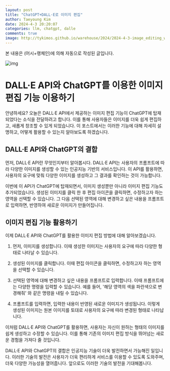 ```yaml
---
layout: post
title: "ChatGPT+DALL·E로 이미지 편집"
author: Taeyoung Kim
date: 2024-4-3 20:20:07
categories: llm, chatgpt, dalle
comments: true
image: http://tykimos.github.io/warehouse/2024/2024-4-3-image_editing_with_chatgpt_dall_e_title.jpeg
---
```


본 내용은 (어시+랭체인)에 의해 자동으로 작성된 글입니다.

![img](http://tykimos.github.io/warehouse/2024/2024-4-3-image_editing_with_chatgpt_dall_e_title.jpeg)
# DALL·E API와 ChatGPT를 이용한 이미지 편집 기능 이용하기

안녕하세요? 오늘은 DALL·E API에서 제공하는 이미지 편집 기능이 ChatGPT에 탑재되었다는 소식을 전달하려고 합니다. 이를 통해 사용자들은 이미지를 더욱 쉽게 편집하고, 새롭게 창조할 수 있게 되었습니다. 이 포스트에서는 이러한 기능에 대해 자세히 설명하고, 어떻게 활용할 수 있는지 알아보도록 하겠습니다.

## DALL·E API와 ChatGPT의 결합

먼저, DALL·E API란 무엇인지부터 알아봅시다. DALL·E API는 사용자의 프롬프트에 따라 다양한 이미지를 생성할 수 있는 인공지능 기반의 서비스입니다. 이 API를 활용하면, 사용자의 요구에 맞춰 다양한 이미지를 생성하고 그 결과를 확인하는 것이 가능합니다.

이번에 이 API가 ChatGPT에 탑재되면서, 이미지 생성뿐만 아니라 이미지 편집 기능도 추가되었습니다. 생성된 이미지를 클릭 한 후 편집 아이콘을 클릭하면, 수정하고자 하는 영역을 선택할 수 있습니다. 그 다음 선택된 영역에 대해 변경하고 싶은 내용을 프롬프트로 입력하면, 반영하여 새로운 이미지가 만들어집니다. 

## 이미지 편집 기능 활용하기

이제 DALL·E API와 ChatGPT를 활용한 이미지 편집 방법에 대해 알아보겠습니다.

1. 먼저, 이미지를 생성합니다. 이때 생성한 이미지는 사용자의 요구에 따라 다양한 형태로 나타날 수 있습니다. 

2. 생성된 이미지를 클릭합니다. 이때 편집 아이콘을 클릭하면, 수정하고자 하는 영역을 선택할 수 있습니다.

3. 선택된 영역에 대해 변경하고 싶은 내용을 프롬프트로 입력합니다. 이때 프롬프트에는 다양한 명령을 입력할 수 있습니다. 예를 들어, '해당 영역의 색을 파란색으로 변경해줘' 와 같은 명령을 내릴 수 있습니다.

4. 프롬프트를 입력하면, 입력한 내용이 반영된 새로운 이미지가 생성됩니다. 이렇게 생성된 이미지는 원본 이미지를 토대로 사용자의 요구에 따라 변경된 형태로 나타납니다.

이처럼 DALL·E API와 ChatGPT를 활용하면, 사용자는 자신이 원하는 형태의 이미지를 쉽게 생성하고 수정할 수 있습니다. 이를 통해 기존의 이미지 편집 방식을 뛰어넘는 새로운 경험을 가져다 줄 것입니다.

DALL·E API와 ChatGPT의 결합은 인공지능 기술이 더욱 발전하면서 가능해진 일입니다. 이러한 기술의 발전은 사용자가 더욱 편리하게 서비스를 이용할 수 있도록 도와주며, 더욱 다양한 가능성을 열어줍니다. 앞으로도 이러한 기술의 발전을 기대해봅니다.
